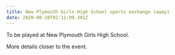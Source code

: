 ```yaml
---
title: New Plymouth Girls High School sports exchange (away)
date: 2020-08-18T02:11:09.391Z
---
```

To be played at New Plymouth Girls High School.

More details closer to the event.